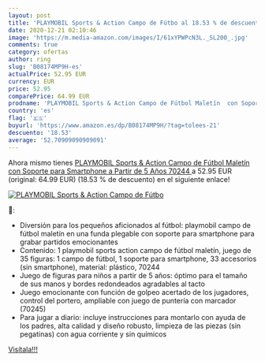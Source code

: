 ```yaml
---
layout: post
title: 'PLAYMOBIL Sports & Action Campo de Fútbo al 18.53 % de descuento'
date: 2020-12-21 02:10:46
image: 'https://m.media-amazon.com/images/I/61xYPWPcN3L._SL200_.jpg'
comments: true
category: ofertas
author: ring
slug: 'B08174MP9H-es'
actualPrice: 52.95 EUR
currency: EUR
price: 52.95
comparePrice: 64.99 EUR
prodname: 'PLAYMOBIL Sports & Action Campo de Fútbol Maletín  con Soporte para Smartphone  a Partir de 5 Años  70244 '
country: 'es'
flag: '🇪🇸'
buyurl: 'https://www.amazon.es/dp/B08174MP9H/?tag=tolees-21'
descuento: '18.53'
average: '52.70909090909091'
---
```


Ahora mismo tienes [PLAYMOBIL Sports & Action Campo de Fútbol Maletín  con Soporte para Smartphone  a Partir de 5 Años  70244 ](https://www.amazon.es/dp/B08174MP9H/?tag=tolees-21) a 52.95 EUR (original: 64.99 EUR) (18.53 %  de descuento) en el siguiente enlace!

[![PLAYMOBIL Sports & Action Campo de Fútbo](https://m.media-amazon.com/images/I/61xYPWPcN3L._SL200_.jpg)](https://www.amazon.es/dp/B08174MP9H/?tag=tolees-21)

🔎:

- Diversión para los pequeños aficionados al fútbol: playmobil campo de fútbol maletín en una funda plegable con soporte para smartphone para grabar partidos emocionantes
- Contenido: 1 playmobil sports action campo de fútbol maletín, juego de 35 figuras: 1 campo de fútbol, 1 soporte para smartphone, 33 accesorios (sin smartphone), material: plástico, 70244
- Juego de figuras para niños a partir de 5 años: óptimo para el tamaño de sus manos y bordes redondeados agradables al tacto
- Juego emocionante con función de golpeo acertado de los jugadores, control del portero, ampliable con juego de puntería con marcador (70245)
- Para jugar a diario: incluye instrucciones para montarlo con ayuda de los padres, alta calidad y diseño robusto, limpieza de las piezas (sin pegatinas) con agua corriente y sin químicos

[Visítala!!!](https://www.amazon.es/dp/B08174MP9H/?tag=tolees-21)
